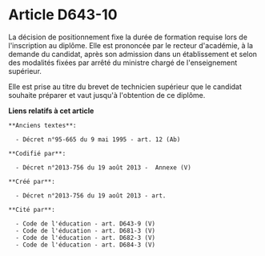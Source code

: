 # Article D643-10

La décision de positionnement fixe la durée de formation requise lors de l'inscription au diplôme. Elle est prononcée par le
recteur d'académie, à la demande du candidat, après son admission dans un établissement et selon des modalités fixées par
arrêté du ministre chargé de l'enseignement supérieur.

Elle est prise au titre du brevet de technicien supérieur que le candidat souhaite préparer et vaut jusqu'à l'obtention de ce
diplôme.

**Liens relatifs à cet article**

	**Anciens textes**:

	  - Décret n°95-665 du 9 mai 1995 - art. 12 (Ab)

	**Codifié par**:

	  - Décret n°2013-756 du 19 août 2013 -  Annexe (V)

	**Créé par**:

	  - Décret n°2013-756 du 19 août 2013 - art.

	**Cité par**:

	  - Code de l'éducation - art. D643-9 (V)
	  - Code de l'éducation - art. D681-3 (V)
	  - Code de l'éducation - art. D682-3 (V)
	  - Code de l'éducation - art. D684-3 (V)
